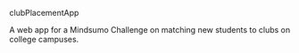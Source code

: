 clubPlacementApp

A web app for a Mindsumo Challenge on matching new students to clubs on college campuses.